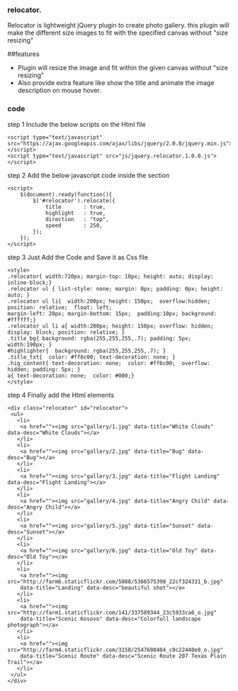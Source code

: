 ### relocator.
Relocator is lightweight jQuery plugin to create photo gallery. this plugin will make the different size images to fit with the specified canvas without "size resizing"
 
##features
* Plugin will resize the image and fit within the given canvas without "size resizing" 
* Also provide extra feature like show the title and animate the image description on mouse hover.

### code
step 1
Include the below scripts on the Html file
```
<script type="text/javascript" src="https://ajax.googleapis.com/ajax/libs/jquery/2.0.0/jquery.min.js"></script>
<script type="text/javascript" src="js/jquery.relocator.1.0.0.js"></script>

```
step 2
Add the below javascript code inside the <head> section
```
<script>
	$(document).ready(function(){
		$('#relocator').relocate({
			title		: true,
			highlight	: true,
			direction	: "top",
			speed		: 250,
		});
	});
</script>

```
step 3
Just Add the Code and Save it as Css file
```
<style>
.relocator{ width:720px; margin-top: 10px; height: auto; display: inline-block;}
.relocator ul { list-style: none; margin: 0px; padding: 0px; height: auto; }
.relocator ul li{  width:200px; height: 150px;  overflow:hidden;  position: relative;  float: left;  
margin-left: 20px; margin-bottom: 15px;  padding:10px; background: #ffffff;}
.relocator ul li a{ width:200px; height: 150px; overflow: hidden; display: block; position: relative; }
.title_bg{ background: rgba(255,255,255,.7); padding: 5px;  width:190px; }
#highlighter{  background: rgba(255,255,255,.7); }
.title_txt{  color: #ff6c00; text-decoration: none; }
.hig_content{ text-decoration: none;  color: #ff6c00;  overflow: hidden; padding: 5px; }
a{ text-decoration: none;  color: #000;}
</style>

```
step 4
Finally add the Html elements
```
<div class="relocator" id="relocator">
 <ul>
   <li>
    <a href=""><img src="gallery/1.jpg" data-title="White Clouds" data-desc="White Clouds"></a>
   </li>
   <li>
    <a href=""><img src="gallery/2.jpg" data-title="Bug" data-desc="Bug"></a>
   </li>
   <li>
    <a href=""><img src="gallery/3.jpg" data-title="Flight Landing" data-desc="Flight Landing"></a>
   </li>
   <li>
    <a href=""><img src="gallery/4.jpg" data-title="Angry Child" data-desc="Angry Child"></a>
   </li>
   <li>
    <a href=""><img src="gallery/5.jpg" data-title="Sunset" data-desc="Sunset"></a>
   </li>
   <li>
    <a href=""><img src="gallery/6.jpg" data-title="Old Toy" data-desc="Old Toy"></a>
   </li>
   <li>
    <a href=""><img src="http://farm6.staticflickr.com/5088/5366575398_22cf324331_b.jpg" 
	data-title="Landing" data-desc="beautiful shot"></a>
   </li>
   <li>
    <a href=""><img src="http://farm1.staticflickr.com/141/337589344_23c5933ca6_o.jpg" 
	data-title="Scenic Kosovo" data-desc="Colorfull landscape photograph"></a>
   </li>
   <li>
    <a href=""><img src="http://farm4.staticflickr.com/3158/2547608404_c0c22440e8_o.jpg" 
	data-title="Scenic Route" data-desc="Scenic Route 207 Texas Plain Trail"></a>
   </li>
 </ul>
</div>

```


